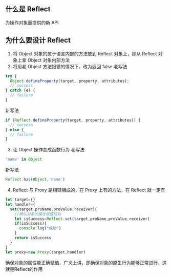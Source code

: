 <!--
 * @Author: 黄遥
 * @Date: 2020-05-16 15:55:09
 * @LastEditors: 黄遥
 * @LastEditTime: 2020-05-17 10:20:40
 * @Description: file content
--> 
## 什么是 Reflect
为操作对象而提供的新 API
## 为什么要设计 Reflect
1. 将 Object 对象的属于语言内部的方法放到 Reflect 对象上，即从 Reflect 对象上拿 Object 对象内部方法
2. 将用老 Object 方法报错的情况下，改为返回 false
老写法
```javascript
try {
  Object.defineProperty(target, property, attributes);
  // success
} catch (e) {
  // failure
}
```
新写法
```javascript
if (Reflect.defineProperty(target, property, attributes)) {
  // success
} else {
  // failure
}
```
3. 让 Object 操作变成函数行为
老写法
```javascript
'name' in Object
```
新写法
```javascript
Reflect.has(Object,'name')
```
4. Reflect 与 Proxy 是相辅相成的，在 Proxy 上有的方法，在 Reflect 就一定有
```javascript
let target={}
let handler={
  set(target,proName,proValue,receiver){
    //确认对象的属性赋值成功
    let isSuccess=Reflect.set(target,proName,proValue,receiver)
    if(isSuccess){
      console.log("成功")
    }
    return isSuccess
  }
}
let proxy=new Proxy(target,handler)
```
确保对象的属性能正确赋值，广义上讲，即确保对象的原生行为能够正常进行，这就是Reflect的作用